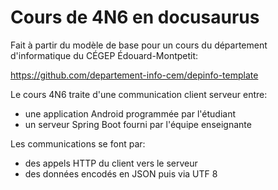 # Cours de 4N6 en docusaurus

Fait à partir du modèle de base pour un cours du département d'informatique du CÉGEP Édouard-Montpetit:

https://github.com/departement-info-cem/depinfo-template

Le cours 4N6 traite d'une communication client serveur entre:
- une application Android programmée par l'étudiant
- un serveur Spring Boot fourni par l'équipe enseignante

Les communications se font par:
- des appels HTTP du client vers le serveur
- des données encodés en JSON puis via UTF 8